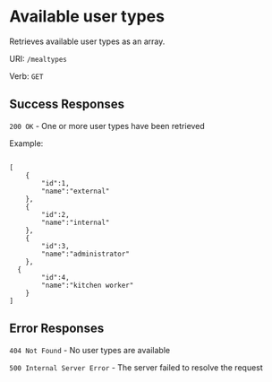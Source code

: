 # Available user types

Retrieves available user types as an array.

URI: `/mealtypes`

Verb: `GET`

## Success Responses

`200 OK` - One or more user types have been retrieved

Example:

```

[
	{
		"id":1,
		"name":"external"
	},
	{
		"id":2,
		"name":"internal"
	},
	{
		"id":3,
		"name":"administrator"
	},
  {
		"id":4,
		"name":"kitchen worker"
	}
]

```

## Error Responses

`404 Not Found` - No user types are available

`500 Internal Server Error` - The server failed to resolve the request